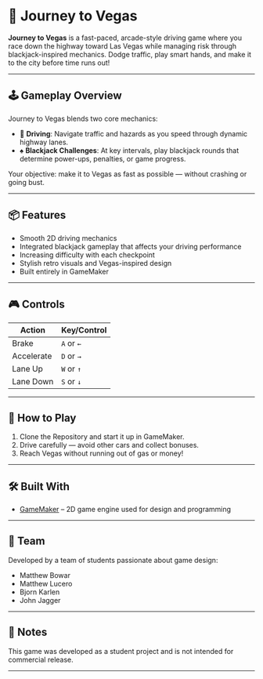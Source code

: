 # 🎰 Journey to Vegas

**Journey to Vegas** is a fast-paced, arcade-style driving game where you race down the highway toward Las Vegas while managing risk through blackjack-inspired mechanics. Dodge traffic, play smart hands, and make it to the city before time runs out!

---

## 🕹️ Gameplay Overview

Journey to Vegas blends two core mechanics:

- 🚗 **Driving**: Navigate traffic and hazards as you speed through dynamic highway lanes.
- ♠️ **Blackjack Challenges**: At key intervals, play blackjack rounds that determine power-ups, penalties, or game progress.

Your objective: make it to Vegas as fast as possible — without crashing or going bust.

---

## 📦 Features

- Smooth 2D driving mechanics
- Integrated blackjack gameplay that affects your driving performance
- Increasing difficulty with each checkpoint
- Stylish retro visuals and Vegas-inspired design
- Built entirely in GameMaker

---

## 🎮 Controls

| Action              | Key/Control       |
|---------------------|-------------------|
| Brake               | `A` or `←`         |
| Accelerate          | `D` or `→`         |
| Lane Up             | `W` or `↑`         |
| Lane Down           | `S` or `↓`         |

---

## 🚀 How to Play

1. Clone the Repository and start it up in GameMaker.
2. Drive carefully — avoid other cars and collect bonuses.
4. Reach Vegas without running out of gas or money!

---

## 🛠 Built With

- [GameMaker](https://gamemaker.io/) – 2D game engine used for design and programming

---

## 👥 Team

Developed by a team of students passionate about game design:

- Matthew Bowar  
- Matthew Lucero  
- Bjorn Karlen  
- John Jagger

---

## 📌 Notes

This game was developed as a student project and is not intended for commercial release.

---
